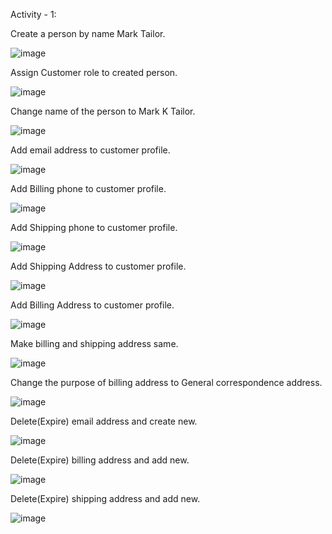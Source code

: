 Activity - 1:


Create a person by name Mark Tailor.

![image](https://github.com/user-attachments/assets/04e5ec87-efe5-4cc6-9b07-c3eda74d1ecb)

Assign Customer role to created person.

![image](https://github.com/user-attachments/assets/34e8371f-c9ce-4206-bdf9-d81742a4aec0)

Change name of the person to Mark K Tailor.

![image](https://github.com/user-attachments/assets/ec9c4ccc-e7ea-4579-87c6-c29f35eafd64)

Add email address to customer profile.

![image](https://github.com/user-attachments/assets/83c0bee0-dba6-4ba4-90d0-91a406a30e6c)

Add Billing phone to customer profile.

![image](https://github.com/user-attachments/assets/ff7cfa2c-d01c-4856-871b-3f2f8a421e20)

Add Shipping phone to customer profile.

![image](https://github.com/user-attachments/assets/a72d3ab4-b5de-402f-98f4-06c36c8a6bbf)

Add Shipping Address to customer profile.

![image](https://github.com/user-attachments/assets/9736483b-5088-4f19-8803-6572abcb76dd)

Add Billing Address to customer profile.

![image](https://github.com/user-attachments/assets/459d008c-ee90-4cbc-b396-b28664b8e77a)

Make billing and shipping address same.

![image](https://github.com/user-attachments/assets/8d532911-3d52-4224-8dd3-7585e0ccc87a)

Change the purpose of billing address to General correspondence address.

![image](https://github.com/user-attachments/assets/ee1012df-9498-4b9e-afc0-fa2eac2d4ecf)

Delete(Expire) email address and create new.

![image](https://github.com/user-attachments/assets/cb12cdb9-743e-4d82-a12f-1593f8fa4c9e)

Delete(Expire) billing address and add new.

![image](https://github.com/user-attachments/assets/4748654b-2804-446b-a204-85cf36e00f6a)

Delete(Expire) shipping address and add new.

![image](https://github.com/user-attachments/assets/3cb25226-5c73-4733-bd0c-908a840627f1)

